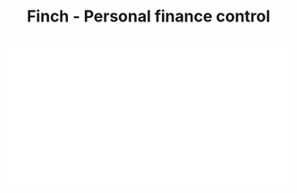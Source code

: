 <h1 align="center">
  Finch - Personal finance control

  ![finch-logo-animation](/assets/finch-logo-animation-ping-pong.gif)
</h1>

